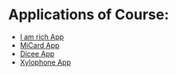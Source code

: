 # Applications of Course:

* [I am rich App](i_am_rich_app/README.md)
* [MiCard App](micard/README.md)
* [Dicee App](dicee/README.md)
* [Xylophone App](xylophone/README.md)


